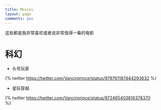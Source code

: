 ```yaml
---
title: Movies
layout: page
comments: yes
---
```


这些都是我非常喜欢或者说非常值得一看的电影

# 科幻

* 头号玩家

{% twitter https://twitter.com/Vancirprince/status/979761187444293632 %}

* 星际穿越

{% twitter https://twitter.com/Vancirprince/status/972465403816378370 %}
